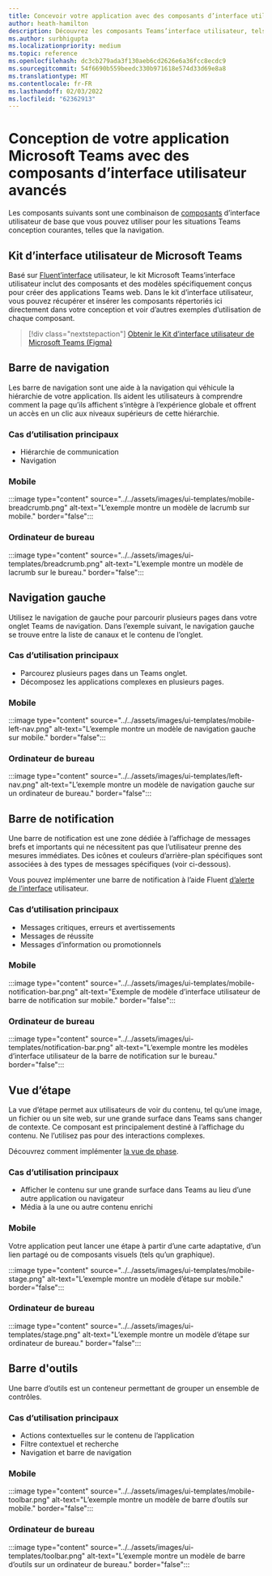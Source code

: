 ```yaml
---
title: Concevoir votre application avec des composants d’interface utilisateur avancés
author: heath-hamilton
description: Découvrez les composants Teams’interface utilisateur, tels que les barres de barre de notification, la vue d’étape et les cas d’utilisation pertinents.
ms.author: surbhigupta
ms.localizationpriority: medium
ms.topic: reference
ms.openlocfilehash: dc3cb279ada3f130aeb6cd2626e6a36fcc8ecdc9
ms.sourcegitcommit: 54f6690b559beedc330b971618e574d33d69e8a8
ms.translationtype: MT
ms.contentlocale: fr-FR
ms.lasthandoff: 02/03/2022
ms.locfileid: "62362913"
---
```

# <a name="designing-your-microsoft-teams-app-with-advanced-ui-components"></a>Conception de votre application Microsoft Teams avec des composants d’interface utilisateur avancés

Les composants suivants sont une combinaison de [composants](~/concepts/design/design-teams-app-basic-ui-components.md) d’interface utilisateur de base que vous pouvez utiliser pour les situations Teams conception courantes, telles que la navigation.

## <a name="microsoft-teams-ui-kit"></a>Kit d’interface utilisateur de Microsoft Teams

Basé sur <a href="https://fluentsite.z22.web.core.windows.net/" target="_blank">Fluent’interface</a> utilisateur, le kit Microsoft Teams’interface utilisateur inclut des composants et des modèles spécifiquement conçus pour créer des applications Teams web. Dans le kit d’interface utilisateur, vous pouvez récupérer et insérer les composants répertoriés ici directement dans votre conception et voir d’autres exemples d’utilisation de chaque composant.

> [!div class="nextstepaction"]
> [Obtenir le Kit d’interface utilisateur de Microsoft Teams (Figma)](https://www.figma.com/community/file/916836509871353159)

## <a name="breadcrumb"></a>Barre de navigation

Les barre de navigation sont une aide à la navigation qui véhicule la hiérarchie de votre application. Ils aident les utilisateurs à comprendre comment la page qu’ils affichent s’intègre à l’expérience globale et offrent un accès en un clic aux niveaux supérieurs de cette hiérarchie.

### <a name="top-use-cases"></a>Cas d’utilisation principaux

* Hiérarchie de communication
* Navigation

### <a name="mobile"></a>Mobile

:::image type="content" source="../../assets/images/ui-templates/mobile-breadcrumb.png" alt-text="L’exemple montre un modèle de lacrumb sur mobile." border="false":::

### <a name="desktop"></a>Ordinateur de bureau

:::image type="content" source="../../assets/images/ui-templates/breadcrumb.png" alt-text="L’exemple montre un modèle de lacrumb sur le bureau." border="false":::

## <a name="left-nav"></a>Navigation gauche

Utilisez le navigation de gauche pour parcourir plusieurs pages dans votre onglet Teams de navigation. Dans l’exemple suivant, le navigation gauche se trouve entre la liste de canaux et le contenu de l’onglet.

### <a name="top-use-cases"></a>Cas d’utilisation principaux

* Parcourez plusieurs pages dans un Teams onglet.
* Décomposez les applications complexes en plusieurs pages.

### <a name="mobile"></a>Mobile

:::image type="content" source="../../assets/images/ui-templates/mobile-left-nav.png" alt-text="L’exemple montre un modèle de navigation gauche sur mobile." border="false":::

### <a name="desktop"></a>Ordinateur de bureau

:::image type="content" source="../../assets/images/ui-templates/left-nav.png" alt-text="L’exemple montre un modèle de navigation gauche sur un ordinateur de bureau." border="false":::

## <a name="notification-bar"></a>Barre de notification

Une barre de notification est une zone dédiée à l’affichage de messages brefs et importants qui ne nécessitent pas que l’utilisateur prenne des mesures immédiates. Des icônes et couleurs d’arrière-plan spécifiques sont associées à des types de messages spécifiques (voir ci-dessous).

Vous pouvez implémenter une barre de notification à l’aide Fluent [d’alerte de l’interface](https://fluentsite.z22.web.core.windows.net/0.59.0/components/alert/definition) utilisateur.

### <a name="top-use-cases"></a>Cas d’utilisation principaux

* Messages critiques, erreurs et avertissements
* Messages de réussite
* Messages d’information ou promotionnels

### <a name="mobile"></a>Mobile

:::image type="content" source="../../assets/images/ui-templates/mobile-notification-bar.png" alt-text="Exemple de modèle d’interface utilisateur de barre de notification sur mobile." border="false":::

### <a name="desktop"></a>Ordinateur de bureau

:::image type="content" source="../../assets/images/ui-templates/notification-bar.png" alt-text="L’exemple montre les modèles d’interface utilisateur de la barre de notification sur le bureau." border="false":::

## <a name="stage-view"></a>Vue d’étape

La vue d’étape permet aux utilisateurs de voir du contenu, tel qu’une image, un fichier ou un site web, sur une grande surface dans Teams sans changer de contexte. Ce composant est principalement destiné à l’affichage du contenu. Ne l’utilisez pas pour des interactions complexes.

Découvrez comment implémenter [la vue de phase](~/tabs/tabs-link-unfurling.md).

### <a name="top-use-cases"></a>Cas d’utilisation principaux

* Afficher le contenu sur une grande surface dans Teams au lieu d’une autre application ou navigateur
* Média à la une ou autre contenu enrichi

### <a name="mobile"></a>Mobile

Votre application peut lancer une étape à partir d’une carte adaptative, d’un lien partagé ou de composants visuels (tels qu’un graphique).

:::image type="content" source="../../assets/images/ui-templates/mobile-stage.png" alt-text="L’exemple montre un modèle d’étape sur mobile." border="false":::

### <a name="desktop"></a>Ordinateur de bureau

:::image type="content" source="../../assets/images/ui-templates/stage.png" alt-text="L’exemple montre un modèle d’étape sur ordinateur de bureau." border="false":::

## <a name="toolbar"></a>Barre d'outils

Une barre d’outils est un conteneur permettant de grouper un ensemble de contrôles.

### <a name="top-use-cases"></a>Cas d’utilisation principaux

* Actions contextuelles sur le contenu de l’application
* Filtre contextuel et recherche
* Navigation et barre de navigation

### <a name="mobile"></a>Mobile

:::image type="content" source="../../assets/images/ui-templates/mobile-toolbar.png" alt-text="L’exemple montre un modèle de barre d’outils sur mobile." border="false":::

### <a name="desktop"></a>Ordinateur de bureau

:::image type="content" source="../../assets/images/ui-templates/toolbar.png" alt-text="L’exemple montre un modèle de barre d’outils sur un ordinateur de bureau." border="false":::
